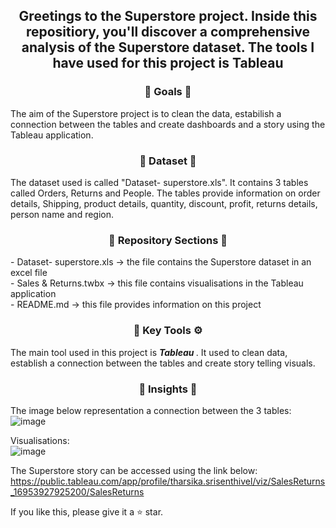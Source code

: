 <div align="center"> <h2 align="center"> Greetings to the Superstore project. Inside this repositiory, you'll discover a comprehensive analysis of the Superstore dataset. The tools I have used for this project is Tableau </h2> </div>

<div align="center"> <h3 align="center"> 🎯 Goals 🎯 </h3> </div>
The aim of the Superstore project is to clean the data, estabilish a connection between the tables and create dashboards and a story using the Tableau application.

<div align="center"> <h3 align="center"> 🔢 Dataset 🔢 </h3> </div>
The dataset used is called "Dataset- superstore.xls". It contains 3 tables called Orders, Returns and People. The tables provide information on order details, Shipping, product details, quantity, discount, profit, returns details, person name and region.    

<div align="center"> <h3 align="center"> 📂 Repository Sections 📂 </h3> </div> 
- Dataset- superstore.xls -> the file contains the Superstore dataset in an excel file <br>
- Sales & Returns.twbx -> this file contains visualisations in the Tableau application <br>
- README.md -> this file provides information on this project <br>

<div align="center"> <h3 align="center"> 🔑 Key Tools ⚙️ </h3> </div>
The main tool used in this project is <b><i> Tableau </i></b>. It used to clean data, establish a connection between the tables and create story telling visuals.

<div align="center"> <h3 align="center"> 🧐 Insights 🧐 </h3> </div>

The image below representation a connection between the 3 tables: <br>
![image](https://github.com/TharsikaSri/Tableau-SuperstoreDS/assets/150933187/1a766080-3f98-4516-af7d-1907090769e1)

Visualisations: <br>
![image](https://github.com/TharsikaSri/Tableau-SuperstoreDS/assets/150933187/9f5f7b5c-e6b3-4730-bd08-f74059314c64)

The Superstore story can be accessed using the link below: https://public.tableau.com/app/profile/tharsika.srisenthivel/viz/SalesReturns_16953927925200/SalesReturns

If you like this, please give it a ⭐ star.

